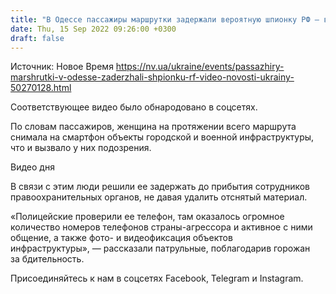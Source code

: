 ```yaml
---
title: "В Одессе пассажиры маршрутки задержали вероятную шпионку РФ — видео"
date: Thu, 15 Sep 2022 09:26:00 +0300
draft: false
---
```

Источник: Новое Время https://nv.ua/ukraine/events/passazhiry-marshrutki-v-odesse-zaderzhali-shpionku-rf-video-novosti-ukrainy-50270128.html


Соответствующее видео было обнародовано в соцсетях.

По словам пассажиров, женщина на протяжении всего маршрута снимала на смартфон объекты городской и военной инфраструктуры, что и вызвало у них подозрения.

 Видео дня   

В связи с этим люди решили ее задержать до прибытия сотрудников правоохранительных органов, не давая удалить отснятый материал.

«Полицейские проверили ее телефон, там оказалось огромное количество номеров телефонов страны-агрессора и активное с ними общение, а также фото- и видеофиксация объектов инфраструктуры», — рассказали патрульные, поблагодарив горожан за бдительность.

Присоединяйтесь к нам в соцсетях Facebook, Telegram и Instagram.
